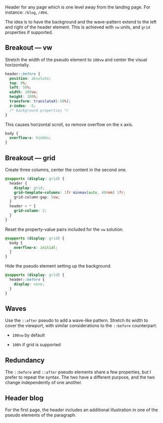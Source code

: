 Header for any page which is one level away from the landing page. For instance: `/blog`, `/404`.

The idea is to have the background and the wave-pattern extend to the left and right of the header element. This is achieved with `vw` units, and `grid` properties if supported.

## Breakout — vw

Stretch the width of the pseudo element to `100vw` and center the visual horizontally.

```css
header::before {
  position: absolute;
  top: 0%;
  left: 50%;
  width: 100vw;
  height: 100%;
  transform: translateX(-50%);
  z-index: -5;
  /* background properties */
}
```

This causes horizontal scroll, so remove overflow on the x axis.

```css
body {
  overflow-x: hidden;
}
```

## Breakout — grid

Create three columns, center the content in the second one.

```css
@supports (display: grid) {
  header {
    display: grid;
    grid-template-columns: 1fr minmax(auto, 40rem) 1fr;
    grid-column-gap: 5vw;
  }
  header > * {
    grid-column: 2;
  }
}
```

Reset the property-value pairs included for the `vw` solution.

```css
@supports (display: grid) {
  body {
    overflow-x: initial;
  }
}
```

Hide the pseudo element setting up the background.

```css
@supports (display: grid) {
  header::before {
    display: none;
  }
}
```

## Waves

Use the `::after` pseudo to add a wave-like pattern. Stretch its width to cover the viewport, with similar considerations to the `::before` counterpart:

- `100vw` by default

- `100%` if grid is supported

## Redundancy

The `::before` and `::after` pseudo elements share a few properties, but I prefer to repeat the syntax. The two have a different purpose, and the two change independently of one another.

## Header blog

For the first page, the header includes an additional illustration in one of the pseudo elements of the paragraph.
